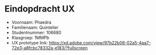 # Eindopdracht UX

- Voornaam: Phaedra
- Familienaam: Quintelier
- Studentnummer: 106680
- Klasgroep: 1MMPb
- UX prototype link: https://xd.adobe.com/view/97b22b08-02a5-4aa7-72e3-a8fcbc78332a-e183/?fullscreen